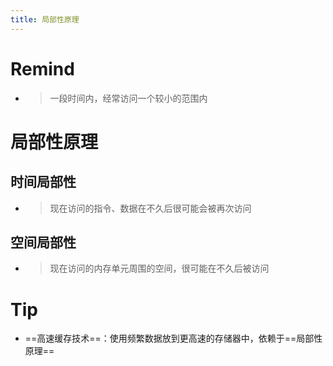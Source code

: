 ```yaml
---
title: 局部性原理
---
```




# Remind

- > 一段时间内，经常访问一个较小的范围内

# 局部性原理

## 时间局部性

- > 现在访问的指令、数据在不久后很可能会被再次访问

## 空间局部性

- > 现在访问的内存单元周围的空间，很可能在不久后被访问

# Tip

- ==高速缓存技术==：使用频繁数据放到更高速的存储器中，依赖于==局部性原理==
